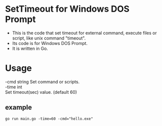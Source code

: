 # SetTimeout for Windows DOS Prompt
- This is the code that set timeout for external command, execute files or script, like unix command "timeout".
- Its code is for Windows DOS Prompt.
- It is written in Go.  

# Usage
-cmd string
        Set command or scripts.  
-time int  
        Set timeout(sec) value. (default 60)  

## example
`
go run main.go -time=60 -cmd="hello.exe"
`
